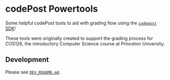 # codePost Powertools

Some helpful codePost tools to aid with grading flow using the
[`codepost` SDK](https://github.com/codepost-io/codepost-python)!

These tools were originally created to support the grading process for
COS126, the introductory Computer Science course at Princeton University.

## Development

Please see [`DEV_README.md`](DEV_README.md).
